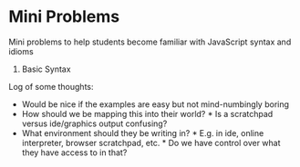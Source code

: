 Mini Problems
===
Mini problems to help students become familiar with JavaScript syntax and idioms

1. Basic Syntax

Log of some thoughts:
* Would be nice if the examples are easy but not mind-numbingly boring
* How should we be mapping this into their world?
      * Is a scratchpad versus ide/graphics output confusing?
* What environment should they be writing in?
      * E.g. in ide, online interpreter, browser scratchpad, etc.
      * Do we have control over what they have access to in that?
